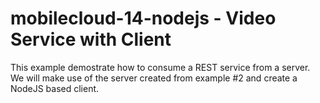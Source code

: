 mobilecloud-14-nodejs - Video Service with Client
=================================================
This example demostrate how to consume a REST service from a server. 
We will make use of the server created from example #2 and create a NodeJS based client.

